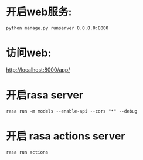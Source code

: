 # 开启web服务:
```shell
python manage.py runserver 0.0.0.0:8000
```
# 访问web: 
[http://localhost:8000/app/](http://localhost:8000/app/)

# 开启rasa server
```shell
rasa run -m models --enable-api --cors "*" --debug
```

# 开启 rasa actions server
```shell
rasa run actions
```